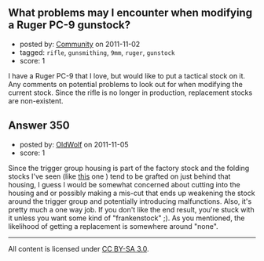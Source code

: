 ## What problems may I encounter when modifying a Ruger PC-9 gunstock?

- posted by: [Community](https://stackexchange.com/users/-1/-1-community) on 2011-11-02
- tagged: `rifle`, `gunsmithing`, `9mm`, `ruger`, `gunstock`
- score: 1

I have a Ruger PC-9 that I love, but would like to put a tactical stock on it. Any comments on potential problems to look out for when modifying the current stock. Since the rifle is no longer in production, replacement stocks are non-existent.


## Answer 350

- posted by: [OldWolf](https://stackexchange.com/users/-1/111-oldwolf) on 2011-11-05
- score: 1

Since the trigger group housing is part of the factory stock and the folding stocks I've seen (like [this](http://thefiringline.com/forums/showthread.php?t=235432) one ) tend to be grafted on just behind that housing, I guess I would be somewhat concerned about cutting into the housing and or possibly making a mis-cut that ends up weakening the stock around the trigger group and potentially introducing malfunctions. Also, it's pretty much a one way job. If you don't like the end result, you're stuck with it unless you want some kind of "frankenstock" ;). As you mentioned, the likelihood of getting a replacement is somewhere around "none".



---

All content is licensed under [CC BY-SA 3.0](https://creativecommons.org/licenses/by-sa/3.0/).
